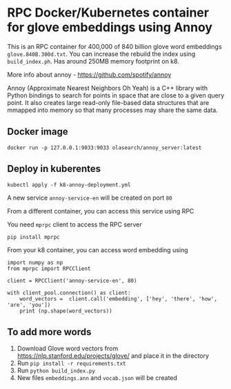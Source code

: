 # RPC Docker/Kubernetes container for glove embeddings using Annoy

This is an RPC container for 400,000 of 840 billion glove word embeddings `glove.840B.300d.txt`. You can increase the rebuild the index using `build_index.ph`. Has around 250MB memory footprint on k8.

More info about annoy - https://github.com/spotify/annoy

Annoy (Approximate Nearest Neighbors Oh Yeah) is a C++ library with Python bindings to search for points in space that are close to a given query point. It also creates large read-only file-based data structures that are mmapped into memory so that many processes may share the same data.

## Docker image

````
docker run -p 127.0.0.1:9033:9033 olasearch/annoy_server:latest
````

## Deploy in kuberentes

````
kubectl apply -f k8-annoy-deployment.yml
````

A new service `annoy-service-en` will be created on port `80`

From a different container, you can access this service using RPC

You need `mprpc` client to access the RPC server
````
pip install mprpc
````

From your k8 container, you can access word embedding using
````
import numpy as np
from mprpc import RPCClient

client = RPCClient('annoy-service-en', 80)

with client_pool.connection() as client:
    word_vectors =  client.call('embedding', ['hey', 'there', 'how', 'are', 'you'])
    print (np.shape(word_vectors))
````

## To add more words

1. Download Glove word vectors from https://nlp.stanford.edu/projects/glove/ and place it in the directory
2. Run `pip install -r requirements.txt`
3. Run `python build_index.py`
4. New files `embeddings.ann` and `vocab.json` will be created